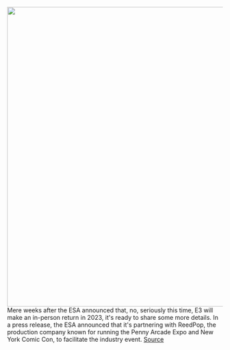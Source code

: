 <img src='https://cdn.vox-cdn.com/thumbor/6yuiikNUJhy218XqCmR7Fucv4QI=/0x0:2040x1360/1200x800/filters:focal(857x517:1183x843)/cdn.vox-cdn.com/uploads/chorus_image/image/71056360/acastro_190531_1777_e3_lede.0.jpg' width='700px' /><br/>
Mere weeks after the ESA announced that, no, seriously this time, E3 will make an in-person return in 2023, it's ready to share some more details. In a press release, the ESA announced that it's partnering with ReedPop, the production company known for running the Penny Arcade Expo and New York Comic Con, to facilitate the industry event.
<a href='https://www.theverge.com/2022/7/7/23197645/e3-2023-pax-organizers-in-person-la-convention-center'> Source <a/>